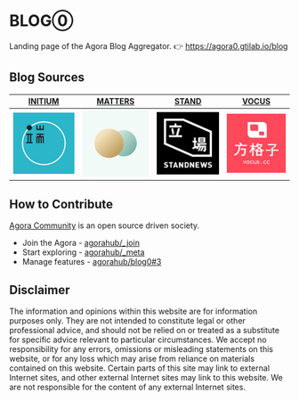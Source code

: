 # BLOG⓪

Landing page of the Agora Blog Aggregator. 👉 https://agora0.gtilab.io/blog

## Blog Sources

| [INITIUM](https://agora0.gitlab.io/blog/initium) | [MATTERS](https://agora0.gitlab.io/blog/matters) | [STAND](https://agora0.gitlab.io/blog/stand) | [VOCUS](https://agora0.gitlab.io/blog/vocus) |
| -- | -- | -- | -- |
| [![](./img/portfolio/initium.jpg)](https://theinitium.com) | [![](./img/portfolio/matters.jpg)](https://matters.news) | [![](./img/portfolio/stand.jpg)](https://thestandnews.com) | [![](./img/portfolio/vocus.jpg)](https://vocus.cc) |

## How to Contribute

[Agora Community](https://github.com/agorahub) is an open source driven society.
- Join the Agora - [agorahub/_join](https://github.com/agorahub/_join)
- Start exploring - [agorahub/_meta](https://github.com/agorahub/_meta)
- Manage features - [agorahub/blog0#3](https://github.com/agorahub/blog0/issues/3)

## Disclaimer

The information and opinions within this website are for information purposes only. They are not intended to constitute legal or other professional advice, and should not be relied on or treated as a substitute for specific advice relevant to particular circumstances. We accept no responsibility for any errors, omissions or misleading statements on this website, or for any loss which may arise from reliance on materials contained on this website. Certain parts of this site may link to external Internet sites, and other external Internet sites may link to this website. We are not responsible for the content of any external Internet sites.
